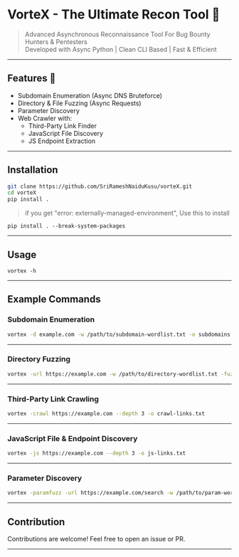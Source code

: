# VorteX - The Ultimate Recon Tool 🚀

> Advanced Asynchronous Reconnaissance Tool For Bug Bounty Hunters & Pentesters  
> Developed with Async Python | Clean CLI Based | Fast & Efficient  

---

## Features 🚀

- Subdomain Enumeration (Async DNS Bruteforce)
- Directory & File Fuzzing (Async Requests)
- Parameter Discovery
- Web Crawler with:
  - Third-Party Link Finder
  - JavaScript File Discovery
  - JS Endpoint Extraction

---

## Installation

```bash
git clone https://github.com/SriRameshNaiduKusu/vorteX.git
cd vorteX
pip install .

```
>if you get "error: externally-managed-environment", Use this to install

```
pip install . --break-system-packages
```
---

## Usage

```
vortex -h
```

---

## Example Commands

### Subdomain Enumeration

```bash
vortex -d example.com -w /path/to/subdomain-wordlist.txt -o subdomains.txt
```

---

### Directory Fuzzing

```bash
vortex -url https://example.com -w /path/to/directory-wordlist.txt -fuzz -o directories.txt
```

---

### Third-Party Link Crawling

```bash
vortex -crawl https://example.com --depth 3 -o crawl-links.txt
```

---

### JavaScript File & Endpoint Discovery

```bash
vortex -js https://example.com --depth 3 -o js-links.txt
```

---

### Parameter Discovery

```bash
vortex -paramfuzz -url https://example.com/search -w /path/to/param-wordlist.txt --method GET --headers "User-Agent:Mozilla/5.0" --format json -o params.json
```


---

## Contribution

Contributions are welcome! Feel free to open an issue or PR.

---


